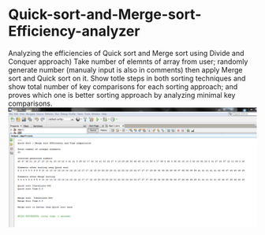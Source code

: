 # Quick-sort-and-Merge-sort-Efficiency-analyzer

Analyzing the efficiencies of Quick sort and Merge sort using
Divide and Conquer approach)
Take number of elemnts of array from user; 
randomly generate number (manualy input is also in comments)
then apply Merge sort and Quick sort on it. 
Show totle steps in both sorting techniques and show total number of key comparisons for
each sorting approach; and proves which one is better sorting approach by analyzing
minimal key comparisons.
![Alt text](/Screenshot.PNG?raw=true "Optional Title")
